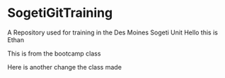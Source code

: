 SogetiGitTraining
=================

A Repository used for training in the Des Moines Sogeti Unit Hello this is Ethan


This is from the bootcamp class

Here is another change the class made


